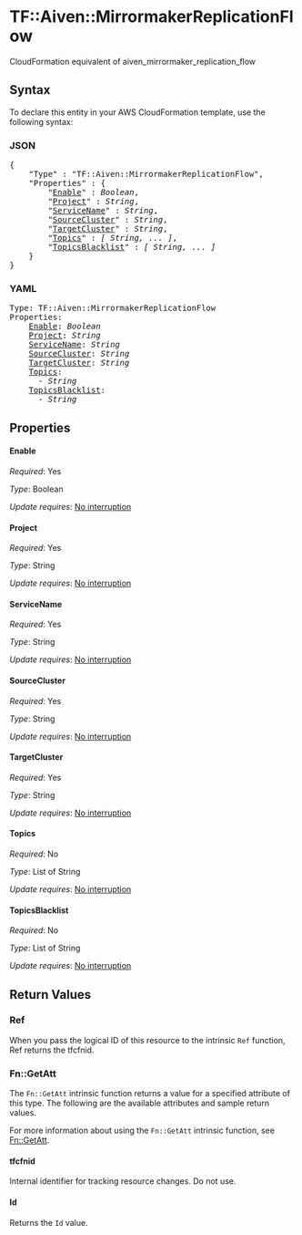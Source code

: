 # TF::Aiven::MirrormakerReplicationFlow

CloudFormation equivalent of aiven_mirrormaker_replication_flow

## Syntax

To declare this entity in your AWS CloudFormation template, use the following syntax:

### JSON

<pre>
{
    "Type" : "TF::Aiven::MirrormakerReplicationFlow",
    "Properties" : {
        "<a href="#enable" title="Enable">Enable</a>" : <i>Boolean</i>,
        "<a href="#project" title="Project">Project</a>" : <i>String</i>,
        "<a href="#servicename" title="ServiceName">ServiceName</a>" : <i>String</i>,
        "<a href="#sourcecluster" title="SourceCluster">SourceCluster</a>" : <i>String</i>,
        "<a href="#targetcluster" title="TargetCluster">TargetCluster</a>" : <i>String</i>,
        "<a href="#topics" title="Topics">Topics</a>" : <i>[ String, ... ]</i>,
        "<a href="#topicsblacklist" title="TopicsBlacklist">TopicsBlacklist</a>" : <i>[ String, ... ]</i>
    }
}
</pre>

### YAML

<pre>
Type: TF::Aiven::MirrormakerReplicationFlow
Properties:
    <a href="#enable" title="Enable">Enable</a>: <i>Boolean</i>
    <a href="#project" title="Project">Project</a>: <i>String</i>
    <a href="#servicename" title="ServiceName">ServiceName</a>: <i>String</i>
    <a href="#sourcecluster" title="SourceCluster">SourceCluster</a>: <i>String</i>
    <a href="#targetcluster" title="TargetCluster">TargetCluster</a>: <i>String</i>
    <a href="#topics" title="Topics">Topics</a>: <i>
      - String</i>
    <a href="#topicsblacklist" title="TopicsBlacklist">TopicsBlacklist</a>: <i>
      - String</i>
</pre>

## Properties

#### Enable

_Required_: Yes

_Type_: Boolean

_Update requires_: [No interruption](https://docs.aws.amazon.com/AWSCloudFormation/latest/UserGuide/using-cfn-updating-stacks-update-behaviors.html#update-no-interrupt)

#### Project

_Required_: Yes

_Type_: String

_Update requires_: [No interruption](https://docs.aws.amazon.com/AWSCloudFormation/latest/UserGuide/using-cfn-updating-stacks-update-behaviors.html#update-no-interrupt)

#### ServiceName

_Required_: Yes

_Type_: String

_Update requires_: [No interruption](https://docs.aws.amazon.com/AWSCloudFormation/latest/UserGuide/using-cfn-updating-stacks-update-behaviors.html#update-no-interrupt)

#### SourceCluster

_Required_: Yes

_Type_: String

_Update requires_: [No interruption](https://docs.aws.amazon.com/AWSCloudFormation/latest/UserGuide/using-cfn-updating-stacks-update-behaviors.html#update-no-interrupt)

#### TargetCluster

_Required_: Yes

_Type_: String

_Update requires_: [No interruption](https://docs.aws.amazon.com/AWSCloudFormation/latest/UserGuide/using-cfn-updating-stacks-update-behaviors.html#update-no-interrupt)

#### Topics

_Required_: No

_Type_: List of String

_Update requires_: [No interruption](https://docs.aws.amazon.com/AWSCloudFormation/latest/UserGuide/using-cfn-updating-stacks-update-behaviors.html#update-no-interrupt)

#### TopicsBlacklist

_Required_: No

_Type_: List of String

_Update requires_: [No interruption](https://docs.aws.amazon.com/AWSCloudFormation/latest/UserGuide/using-cfn-updating-stacks-update-behaviors.html#update-no-interrupt)

## Return Values

### Ref

When you pass the logical ID of this resource to the intrinsic `Ref` function, Ref returns the tfcfnid.

### Fn::GetAtt

The `Fn::GetAtt` intrinsic function returns a value for a specified attribute of this type. The following are the available attributes and sample return values.

For more information about using the `Fn::GetAtt` intrinsic function, see [Fn::GetAtt](https://docs.aws.amazon.com/AWSCloudFormation/latest/UserGuide/intrinsic-function-reference-getatt.html).

#### tfcfnid

Internal identifier for tracking resource changes. Do not use.

#### Id

Returns the <code>Id</code> value.

